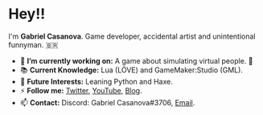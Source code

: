 # Hey!!
I'm **Gabriel Casanova**. Game developer, accidental artist and unintentional funnyman. 🇧🇷

* 🔭 **I’m currently working on:** A game about simulating virtual people. 🤖
* 📚 **Current Knowledge:** Lua (LÖVE) and GameMaker:Studio (GML).
* 🔎 **Future Interests:** Leaning Python and Haxe.
* ⚡ **Follow me:** [Twitter](https://twitter.com/casanova_games), [YouTube](https://www.youtube.com/channel/UCdSgQXsG4uW9r6NZi4hR8RQ), [Blog](https://casanovagames.github.io/).
* 📫 **Contact:** Discord: Gabriel Casanova#3706, [Email](malito:con.casanovaproductions@gmail.com).